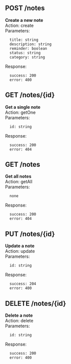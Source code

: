 ## POST /notes
__Create a new note__<br />Action: create<br />Parameters:
```
  title: string
  description: string
  reminder: boolean
  status: string
  category: string
```
Response:
```
  success: 200
  error: 400
```


## GET /notes/{id}
__Get a single note__<br />Action: getOne<br />Parameters:
```
  id: string
```
Response:
```
  success: 200
  error: 404
```


## GET /notes
__Get all notes__<br />Action: getAll<br />Parameters:
```
  none
```
Response:
```
  success: 200
  error: 404
```


## PUT /notes/{id}
__Update a note__<br />Action: update<br />Parameters:
```
  id: string
```
Response:
```
  success: 204
  error: 400
```


## DELETE /notes/{id}
__Delete a note__<br />Action: delete<br />Parameters:
```
  id: string
```
Response:
```
  success: 200
  error: 400
```


